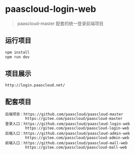 # paascloud-login-web

> paascloud-master 配套的统一登录前端项目

## 运行项目

``` bash
npm install
npm run dev
```

## 项目展示

```
http://login.paascloud.net/
```

## 配套项目

```
后端项目：https://github.com/paascloud/paascloud-master 
         https://gitee.com/passcloud/paascloud-master
登录入口：https://github.com/paascloud/paascloud-login-web
         https://gitee.com/passcloud/paascloud-login-web
后端入口：https://github.com/paascloud/paascloud-admin-web
         https://gitee.com/passcloud/paascloud-admin-web
前端入口：https://github.com/paascloud/paascloud-mall-web
         https://gitee.com/passcloud/paascloud-mall-web
```
